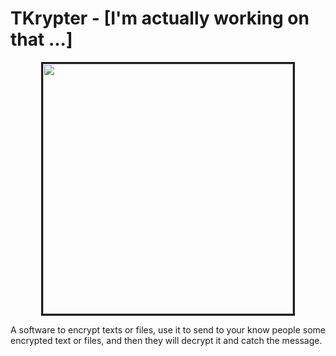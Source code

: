 # TKrypter - [I'm actually working on that ...]

<center><img src="http://www.datanumen.com/blogs/wp-content/uploads/2015/03/data_encryption.jpg" width=400 border=3></center>

A software to encrypt texts or files, use it to send to your know people some encrypted text or files, and then they will decrypt it and catch the message.
